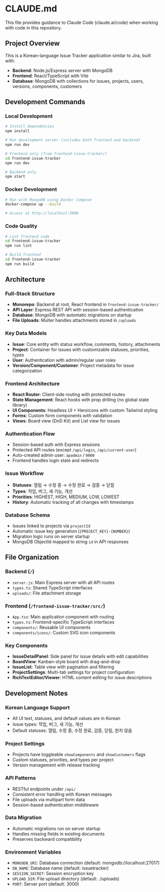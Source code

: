 # CLAUDE.md

This file provides guidance to Claude Code (claude.ai/code) when working with code in this repository.

## Project Overview

This is a Korean-language Issue Tracker application similar to Jira, built with:
- **Backend**: Node.js/Express server with MongoDB
- **Frontend**: React/TypeScript with Vite
- **Database**: MongoDB with collections for issues, projects, users, versions, components, customers

## Development Commands

### Local Development
```bash
# Install dependencies
npm install

# Run development server (includes both frontend and backend)
npm run dev

# Frontend only (from frontend-issue-tracker/)
cd frontend-issue-tracker
npm run dev

# Backend only
npm start
```

### Docker Development
```bash
# Run with MongoDB using Docker Compose
docker-compose up --build

# Access at http://localhost:3000
```

### Code Quality
```bash
# Lint frontend code
cd frontend-issue-tracker
npm run lint

# Build frontend
cd frontend-issue-tracker
npm run build
```

## Architecture

### Full-Stack Structure
- **Monorepo**: Backend at root, React frontend in `frontend-issue-tracker/`
- **API Layer**: Express REST API with session-based authentication
- **Database**: MongoDB with automatic migrations on startup
- **File Uploads**: Multer handles attachments stored in `/uploads`

### Key Data Models
- **Issue**: Core entity with status workflow, comments, history, attachments
- **Project**: Container for issues with customizable statuses, priorities, types
- **User**: Authentication with admin/regular user roles
- **Version/Component/Customer**: Project metadata for issue categorization

### Frontend Architecture
- **React Router**: Client-side routing with protected routes
- **State Management**: React hooks with prop drilling (no global state library)
- **UI Components**: Headless UI + Heroicons with custom Tailwind styling
- **Forms**: Custom form components with validation
- **Views**: Board view (DnD Kit) and List view for issues

### Authentication Flow
- Session-based auth with Express sessions
- Protected API routes (except `/api/login`, `/api/current-user`)
- Auto-created admin user: `apadmin` / `0000`
- Frontend handles login state and redirects

### Issue Workflow
- **Statuses**: 열림 → 수정 중 → 수정 완료 → 검증 → 닫힘
- **Types**: 작업, 버그, 새 기능, 개선
- **Priorities**: HIGHEST, HIGH, MEDIUM, LOW, LOWEST
- **History**: Automatic tracking of all changes with timestamps

### Database Schema
- Issues linked to projects via `projectId`
- Automatic issue key generation (`{PROJECT_KEY}-{NUMBER}`)
- Migration logic runs on server startup
- MongoDB ObjectId mapped to string `id` in API responses

## File Organization

### Backend (`/`)
- `server.js`: Main Express server with all API routes
- `types.ts`: Shared TypeScript interfaces
- `uploads/`: File attachment storage

### Frontend (`/frontend-issue-tracker/src/`)
- `App.tsx`: Main application component with routing
- `types.ts`: Frontend-specific TypeScript interfaces
- `components/`: Reusable UI components
- `components/icons/`: Custom SVG icon components

### Key Components
- **IssueDetailPanel**: Side panel for issue details with edit capabilities
- **BoardView**: Kanban-style board with drag-and-drop
- **IssueList**: Table view with pagination and filtering
- **ProjectSettings**: Multi-tab settings for project configuration
- **RichTextEditor/Viewer**: HTML content editing for issue descriptions

## Development Notes

### Korean Language Support
- All UI text, statuses, and default values are in Korean
- Issue types: 작업, 버그, 새 기능, 개선
- Default statuses: 열림, 수정 중, 수정 완료, 검증, 닫힘, 원치 않음

### Project Settings
- Projects have toggleable `showComponents` and `showCustomers` flags
- Custom statuses, priorities, and types per project
- Version management with release tracking

### API Patterns
- RESTful endpoints under `/api/`
- Consistent error handling with Korean messages
- File uploads via multipart form data
- Session-based authentication middleware

### Data Migration
- Automatic migrations run on server startup
- Handles missing fields in existing documents
- Preserves backward compatibility

### Environment Variables
- `MONGODB_URI`: Database connection (default: mongodb://localhost:27017)
- `DB_NAME`: Database name (default: issuetracker)
- `SESSION_SECRET`: Session encryption key
- `UPLOAD_DIR`: File upload directory (default: ./uploads)
- `PORT`: Server port (default: 3000)